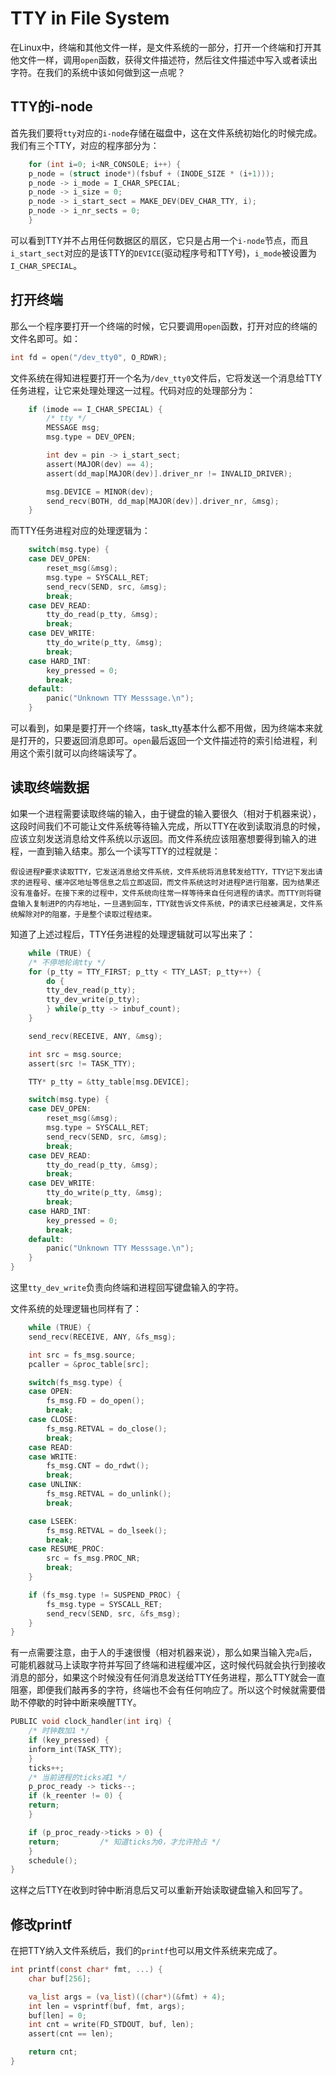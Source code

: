# TTY in File System

在Linux中，终端和其他文件一样，是文件系统的一部分，打开一个终端和打开其他文件一样，调用`open`函数，获得文件描述符，然后往文件描述中写入或者读出字符。在我们的系统中该如何做到这一点呢？

## TTY的i-node

首先我们要将`tty`对应的`i-node`存储在磁盘中，这在文件系统初始化的时候完成。我们有三个TTY，对应的程序部分为：

```C
    for (int i=0; i<NR_CONSOLE; i++) {
	p_node = (struct inode*)(fsbuf + (INODE_SIZE * (i+1)));
	p_node -> i_mode = I_CHAR_SPECIAL;
	p_node -> i_size = 0;
	p_node -> i_start_sect = MAKE_DEV(DEV_CHAR_TTY, i);
	p_node -> i_nr_sects = 0;
    }
```

可以看到TTY并不占用任何数据区的扇区，它只是占用一个`i-node`节点，而且`i_start_sect`对应的是该TTY的`DEVICE`(驱动程序号和TTY号)，`i_mode`被设置为`I_CHAR_SPECIAL`。

## 打开终端

那么一个程序要打开一个终端的时候，它只要调用`open`函数，打开对应的终端的文件名即可。如：

```C
int fd = open("/dev_tty0", O_RDWR);
```

文件系统在得知进程要打开一个名为`/dev_tty0`文件后，它将发送一个消息给TTY任务进程，让它来处理处理这一过程。代码对应的处理部分为：

```C
	if (imode == I_CHAR_SPECIAL) {
	    /* tty */
	    MESSAGE msg;
	    msg.type = DEV_OPEN;

	    int dev = pin -> i_start_sect;
	    assert(MAJOR(dev) == 4);
	    assert(dd_map[MAJOR(dev)].driver_nr != INVALID_DRIVER);

	    msg.DEVICE = MINOR(dev);
	    send_recv(BOTH, dd_map[MAJOR(dev)].driver_nr, &msg);
	}
```

而TTY任务进程对应的处理逻辑为：

```C
	switch(msg.type) {
	case DEV_OPEN:
	    reset_msg(&msg);
	    msg.type = SYSCALL_RET;
	    send_recv(SEND, src, &msg);
	    break;
	case DEV_READ:
	    tty_do_read(p_tty, &msg);
	    break;
	case DEV_WRITE:
	    tty_do_write(p_tty, &msg);
	    break;
	case HARD_INT:
	    key_pressed = 0;
	    break;
	default:
	    panic("Unknown TTY Messsage.\n");
	}
```

可以看到，如果是要打开一个终端，task_tty基本什么都不用做，因为终端本来就是打开的，只要返回消息即可。`open`最后返回一个文件描述符的索引给进程，利用这个索引就可以向终端读写了。

## 读取终端数据

如果一个进程需要读取终端的输入，由于键盘的输入要很久（相对于机器来说），这段时间我们不可能让文件系统等待输入完成，所以TTY在收到读取消息的时候，应该立刻发送消息给文件系统以示返回。而文件系统应该阻塞想要得到输入的进程，一直到输入结束。那么一个读写TTY的过程就是：

```
假设进程P要求读取TTY，它发送消息给文件系统，文件系统将消息转发给TTY，TTY记下发出请求的进程号、缓冲区地址等信息之后立即返回，而文件系统这时对进程P进行阻塞，因为结果还没有准备好。在接下来的过程中，文件系统向往常一样等待来自任何进程的请求。而TTY则将键盘输入复制进P的内存地址，一旦遇到回车，TTY就告诉文件系统，P的请求已经被满足，文件系统解除对P的阻塞，于是整个读取过程结束。
```

知道了上述过程后，TTY任务进程的处理逻辑就可以写出来了：

```C
    while (TRUE) {
	/* 不停地轮询tty */
	for (p_tty = TTY_FIRST; p_tty < TTY_LAST; p_tty++) {
	    do {
		tty_dev_read(p_tty);
		tty_dev_write(p_tty);
	    } while(p_tty -> inbuf_count);
	}

	send_recv(RECEIVE, ANY, &msg);

	int src = msg.source;
	assert(src != TASK_TTY);

	TTY* p_tty = &tty_table[msg.DEVICE];

	switch(msg.type) {
	case DEV_OPEN:
	    reset_msg(&msg);
	    msg.type = SYSCALL_RET;
	    send_recv(SEND, src, &msg);
	    break;
	case DEV_READ:
	    tty_do_read(p_tty, &msg);
	    break;
	case DEV_WRITE:
	    tty_do_write(p_tty, &msg);
	    break;
	case HARD_INT:
	    key_pressed = 0;
	    break;
	default:
	    panic("Unknown TTY Messsage.\n");
	}
}
```

这里`tty_dev_write`负责向终端和进程回写键盘输入的字符。

文件系统的处理逻辑也同样有了：

```C
    while (TRUE) {
	send_recv(RECEIVE, ANY, &fs_msg);

	int src = fs_msg.source;
	pcaller = &proc_table[src];

	switch(fs_msg.type) {
	case OPEN:
	    fs_msg.FD = do_open();
	    break;
	case CLOSE:
	    fs_msg.RETVAL = do_close();
	    break;
	case READ:
	case WRITE:
	    fs_msg.CNT = do_rdwt();
	    break;
	case UNLINK:
	    fs_msg.RETVAL = do_unlink();
	    break;

	case LSEEK:
	    fs_msg.RETVAL = do_lseek();
	    break;
	case RESUME_PROC:
	    src = fs_msg.PROC_NR;
	    break;
	}

	if (fs_msg.type != SUSPEND_PROC) {
	    fs_msg.type = SYSCALL_RET;
	    send_recv(SEND, src, &fs_msg);
	}
}
```

有一点需要注意，由于人的手速很慢（相对机器来说），那么如果当输入完`a`后，可能机器就马上读取字符并写回了终端和进程缓冲区，这时候代码就会执行到接收消息的部分，如果这个时候没有任何消息发送给TTY任务进程，那么TTY就会一直阻塞，即便我们敲再多的字符，终端也不会有任何响应了。所以这个时候就需要借助不停歇的时钟中断来唤醒TTY。

```C
PUBLIC void clock_handler(int irq) {
    /* 时钟数加1 */
    if (key_pressed) {
	inform_int(TASK_TTY);
    }
    ticks++;
    /* 当前进程的ticks减1 */
    p_proc_ready -> ticks--;
    if (k_reenter != 0) {
	return;
    }

    if (p_proc_ready->ticks > 0) {
	return;			/* 知道ticks为0，才允许抢占 */
    }
    schedule();
}
```

这样之后TTY在收到时钟中断消息后又可以重新开始读取键盘输入和回写了。

## 修改printf

在把TTY纳入文件系统后，我们的`printf`也可以用文件系统来完成了。

```C
int printf(const char* fmt, ...) {
    char buf[256];

    va_list args = (va_list)((char*)(&fmt) + 4);
    int len = vsprintf(buf, fmt, args);
    buf[len] = 0;
    int cnt = write(FD_STDOUT, buf, len);
    assert(cnt == len);

    return cnt;
}
```



